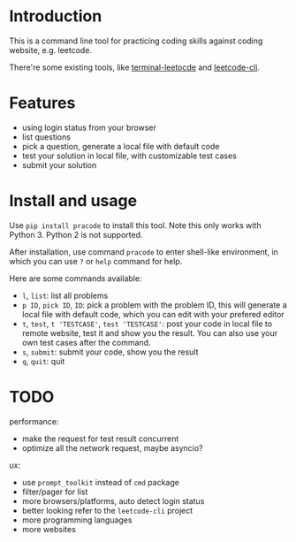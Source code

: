 # Introduction

This is a command line tool for practicing coding skills against coding
website, e.g. leetcode.

There're some existing tools, like
[terminal-leetocde](https://github.com/chishui/terminal-leetcode)
and [leetcode-cli](https://www.npmjs.com/package/leetcode-cli).

# Features

- using login status from your browser
- list questions
- pick a question, generate a local file with default code
- test your solution in local file, with customizable test cases
- submit your solution

# Install and usage

Use `pip install pracode` to install this tool. Note this only works
with Python 3. Python 2 is not supported.

After installation, use command `pracode` to enter shell-like
environment, in which you can use `?` or `help` command for help.

Here are some commands available:

- `l`, `list`: list all problems
- `p ID`, `pick ID`, `ID`: pick a problem with the problem ID, this
will generate a local file with default code, which you can edit with
your prefered editor
- `t`, `test`, `t 'TESTCASE'`, `test 'TESTCASE'`: post your code in
local file to remote website, test it and show you the result. You can
also use your own test cases after the command.
- `s`, `submit`: submit your code, show you the result
- `q`, `quit`: quit

# TODO

performance:
- make the request for test result concurrent
- optimize all the network request, maybe asyncio?

ux:
- use `prompt_toolkit` instead of `cmd` package
- filter/pager for list
- more browsers/platforms, auto detect login status
- better looking refer to the `leetcode-cli` project
- more programming languages
- more websites

